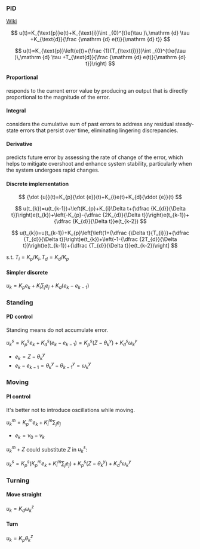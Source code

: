 ---
---

### PID

[Wiki](https://en.wikipedia.org/wiki/Proportional%E2%80%93integral%E2%80%93derivative_controller)

$$
u(t)=K_{\text{p}}e(t)+K_{\text{i}}\int _{0}^{t}e(\tau )\,\mathrm {d} \tau +K_{\text{d}}{\frac {\mathrm {d} e(t)}{\mathrm {d} t}}
$$

$$
u(t)=K_{\text{p}}\left(e(t)+{\frac {1}{T_{\text{i}}}}\int _{0}^{t}e(\tau )\,\mathrm {d} \tau +T_{\text{d}}{\frac {\mathrm {d} e(t)}{\mathrm {d} t}}\right)
$$

#### Proportional

responds to the current error value by producing an output that is directly proportional to the magnitude of the error.

#### Integral

considers the cumulative sum of past errors to address any residual steady-state errors that persist over time, eliminating lingering discrepancies.

#### Derivative

predicts future error by assessing the rate of change of the error, which helps to mitigate overshoot and enhance system stability, particularly when the system undergoes rapid changes.

#### Discrete implementation

$$
{\dot {u}}(t)=K_{p}{\dot {e}}(t)+K_{i}e(t)+K_{d}{\ddot {e}}(t)
$$

$$
u(t_{k})=u(t_{k-1})+\left(K_{p}+K_{i}\Delta t+{\dfrac {K_{d}}{\Delta t}}\right)e(t_{k})+\left(-K_{p}-{\dfrac {2K_{d}}{\Delta t}}\right)e(t_{k-1})+{\dfrac {K_{d}}{\Delta t}}e(t_{k-2})
$$

$$
u(t_{k})=u(t_{k-1})+K_{p}\left[\left(1+{\dfrac {\Delta t}{T_{i}}}+{\dfrac {T_{d}}{\Delta t}}\right)e(t_{k})+\left(-1-{\dfrac {2T_{d}}{\Delta t}}\right)e(t_{k-1})+{\dfrac {T_{d}}{\Delta t}}e(t_{k-2})\right]
$$

s.t. $T_{i}=K_{p}/K_{i},T_{d}=K_{d}/K_{p}$

#### Simpler discrete

$u_k = K_p e_k + K_i \sum_j e_j + K_d (e_k - e_{k-1})$

### Standing

#### PD control

Standing means do not accumulate error.

$u_k^s = K_p^s e_k + K_d^s (e_k - e_{k-1}) = K_p^s (Z - \theta_k^y) + K_d^s \omega_k^y$

- $e_k = Z - \theta_k^y$
- $e_k - e_{k-1} = \theta_k^y - \theta_{k-1}^y = \omega_k^y$

### Moving

#### PI control

It's better not to introduce oscillations while moving.

$u_k^m = K_p^m e_k + K_i^m \sum_j e_j$

- $e_k = v_0 - v_k$

$u_k^m + Z$ could substitute $Z$ in $u_k^s$:

$u_k^s = K_p^s (K_p^m e_k + K_i^m \sum_j e_j) + K_p^s (Z - \theta_k^y) + K_d^s \omega_k^y$

### Turning

#### Move straight

$u_k = K_d \omega_k^z$

#### Turn

$u_k = K_p \theta_k^z$
